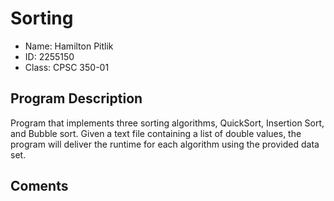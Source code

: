# Sorting
* Name: Hamilton Pitlik
* ID: 2255150
* Class: CPSC 350-01

## Program Description
Program that implements three sorting algorithms, QuickSort, Insertion Sort, and Bubble sort. Given a text file containing a list of double values, the program will deliver the runtime for each algorithm using the provided data set.

## Coments
